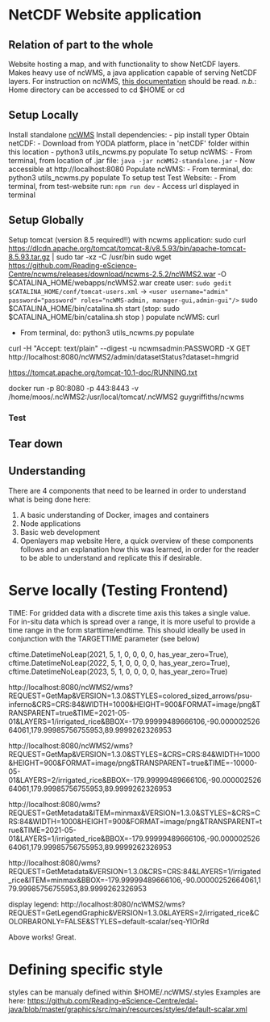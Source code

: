 # NetCDF Website application
## Relation of part to the whole
Website hosting a map, and with functionality to show NetCDF layers.
Makes heavy use of ncWMS, a java application capable of serving NetCDF layers.
For instruction on ncWMS, [this documentation](https://reading-escience-centre.gitbooks.io/ncwms-user-guide/content/02-installation.html) should be read.
*n.b.*: Home directory can be accessed to cd $HOME or cd

## Setup Locally
Install standalone [ncWMS](https://github.com/Reading-eScience-Centre/ncwms/releases/tag/ncwms-2.5.2)
Install dependencies:
    - pip install typer
Obtain netCDF:
    - Download from YODA platform, place in 'netCDF' folder within this location
    - python3 utils_ncwms.py populate
To setup ncWMS: 
    - From terminal, from location of .jar file: `java -jar ncWMS2-standalone.jar`
    - Now accessible at http://localhost:8080
Populate ncWMS:
    - From terminal, do: python3 utils_ncwms.py populate
To setup test Test Website:
    - From terminal, from test-website run: `npm run dev`
    - Access url displayed in terminal

## Setup Globally
Setup tomcat (version 8.5 required!!) with ncwms application:
sudo curl https://dlcdn.apache.org/tomcat/tomcat-8/v8.5.93/bin/apache-tomcat-8.5.93.tar.gz | sudo tar -xz -C /usr/bin
sudo wget https://github.com/Reading-eScience-Centre/ncwms/releases/download/ncwms-2.5.2/ncWMS2.war -O $CATALINA_HOME/webapps/ncWMS2.war
create user:
`sudo gedit $CATALINA_HOME/conf/tomcat-users.xml` -> `<user username="admin" password="password" roles="ncWMS-admin, manager-gui,admin-gui"/>`
sudo $CATALINA_HOME/bin/catalina.sh start 
(stop:
sudo $CATALINA_HOME/bin/catalina.sh stop
)
populate ncWMS:
curl 
- From terminal, do: python3 utils_ncwms.py populate


curl -H "Accept: text/plain" --digest -u ncwmsadmin:PASSWORD -X GET http://localhost:8080/ncWMS2/admin/datasetStatus?dataset=hmgrid

https://tomcat.apache.org/tomcat-10.1-doc/RUNNING.txt   

docker run -p 80:8080 -p 443:8443 -v /home/moos/.ncWMS2:/usr/local/tomcat/.ncWMS2 guygriffiths/ncwms


### Test

## Tear down

## Understanding
There are 4 components that need to be learned in order to understand what is being done here:
1) A basic understanding of Docker, images and containers
2) Node applications
3) Basic web development
4) Openlayers map website
Here, a quick overview of these components follows and an explanation how this was learned, in order for the reader to be able to understand and replicate this if desirable.


# Serve locally (Testing Frontend)

TIME: For gridded data with a discrete time axis this takes a single value. For in-situ data which is spread over a range, it is more useful to provide a time range in the form starttime/endtime. This should ideally be used in conjunction with the TARGETTIME parameter (see below)

cftime.DatetimeNoLeap(2021, 5, 1, 0, 0, 0, 0, has_year_zero=True),
cftime.DatetimeNoLeap(2022, 5, 1, 0, 0, 0, 0, has_year_zero=True),
cftime.DatetimeNoLeap(2023, 5, 1, 0, 0, 0, 0, has_year_zero=True)

http://localhost:8080/ncWMS2/wms?REQUEST=GetMap&VERSION=1.3.0&STYLES=colored_sized_arrows/psu-inferno&CRS=CRS:84&WIDTH=1000&HEIGHT=900&FORMAT=image/png&TRANSPARENT=true&TIME=2021-05-01&LAYERS=1/irrigated_rice&BBOX=-179.99999489666106,-90.00000252664061,179.99985756755953,89.9999262326953

http://localhost:8080/ncWMS2/wms?REQUEST=GetMap&VERSION=1.3.0&STYLES=&CRS=CRS:84&WIDTH=1000&HEIGHT=900&FORMAT=image/png&TRANSPARENT=true&TIME=-10000-05-01&LAYERS=2/irrigated_rice&BBOX=-179.99999489666106,-90.00000252664061,179.99985756755953,89.9999262326953

http://localhost:8080/wms?REQUEST=GetMetadata&ITEM=minmax&VERSION=1.3.0&STYLES=&CRS=CRS:84&WIDTH=1000&HEIGHT=900&FORMAT=image/png&TRANSPARENT=true&TIME=2021-05-01&LAYERS=1/irrigated_rice&BBOX=-179.99999489666106,-90.00000252664061,179.99985756755953,89.9999262326953

http://localhost:8080/wms?REQUEST=GetMetadata&VERSION=1.3.0&CRS=CRS:84&LAYERS=1/irrigated_rice&ITEM=minmax&BBOX=-179.99999489666106,-90.00000252664061,179.99985756755953,89.9999262326953

display legend:
http://localhost:8080/ncWMS2/wms?REQUEST=GetLegendGraphic&VERSION=1.3.0&LAYERS=2/irrigated_rice&COLORBARONLY=FALSE&STYLES=default-scalar/seq-YlOrRd


Above works! Great.

# Defining specific style
styles can be manualy defined within $HOME/.ncWMS/.styles
Examples are here: https://github.com/Reading-eScience-Centre/edal-java/blob/master/graphics/src/main/resources/styles/default-scalar.xml
